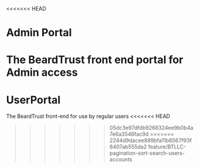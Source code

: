 <<<<<<< HEAD
# Admin Portal
The BeardTrust front end portal for Admin access
=======
# UserPortal
The BeardTrust front-end for use by regular users
<<<<<<< HEAD
>>>>>>> 05dc3e97dfdb9268324ee9b0b4a7e6a3546fac9d
=======
>>>>>>> 2244d9dacee889bfa11b6567f93f6407ab555da2
>>>>>>> feature/BTLLC-pagination-sort-search-users-accounts
